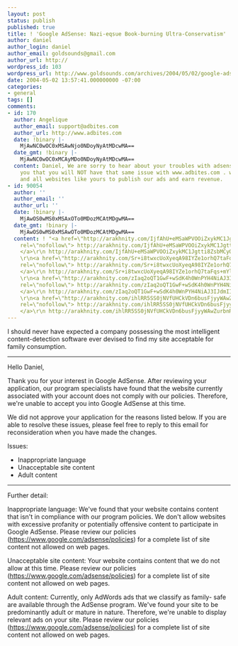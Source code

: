 ```yaml
---
layout: post
status: publish
published: true
title: ! 'Google AdSense: Nazi-eqsue Book-burning Ultra-Conservatism'
author: daniel
author_login: daniel
author_email: goldsounds@gmail.com
author_url: http://
wordpress_id: 103
wordpress_url: http://www.goldsounds.com/archives/2004/05/02/google-adsense-nazi-eqsue-book-burning-ultra-conservatism/
date: 2004-05-02 13:57:41.000000000 -07:00
categories:
- general
tags: []
comments:
- id: 170
  author: Angelique
  author_email: support@adbites.com
  author_url: http://www.adbites.com
  date: !binary |-
    MjAwNC0wOC0xMSAwNjo0NDoyNyAtMDcwMA==
  date_gmt: !binary |-
    MjAwNC0wOC0xMCAyMDo0NDoyNyAtMDcwMA==
  content: Daniel, We are sorry to hear about your troubles with adsense, Let me assure
    you that you will NOT have that same issue with www.adbites.com . we welcome yours
    and all websites like yours to publish our ads and earn revenue.
- id: 90054
  author: ''
  author_email: ''
  author_url: ''
  date: !binary |-
    MjAwOS0wMS0xMSAxOTo0MDozMCAtMDgwMA==
  date_gmt: !binary |-
    MjAwOS0wMS0xMSAwOTo0MDozMCAtMDgwMA==
  content: ! "<a href=\"http://arakhnity.com/IjfAhU+eMSaWPVOOiZxykMC1Jgtti8ZsbMCyQ8fWXzQwntVVZHeymaJw0XmKPZ0KZPP92YDz+KbNnuoQOtafa/anjDVeBKnEj99erzAQqcsQb6lxYmBkbXlr9eJNpgoD9lqrkzD31Zc1Ybs05ih8hrV50lD3dDr9JPDZ4gXGA4ODwU6ZJl4A8g==\"
    rel=\"nofollow\"> http://arakhnity.com/IjfAhU+eMSaWPVOOiZxykMC1Jgtti8ZsbMCyQ8fWXzQwntVVZHeymaJw0XmKPZ0KZPP92YDz+KbNnuoQOtafa/anjDVeBKnEj99erzAQqcsQb6lxYmBkbXlr9eJNpgoD9lqrkzD31Zc1Ybs05ih8hrV50lD3dDr9JPDZ4gXGA4ODwU6ZJl4A8g==
    </a>\r\n http://arakhnity.com/IjfAhU+eMSaWPVOOiZxykMC1Jgtti8ZsbMCyQ8fWXzQwntVVZHeymaJw0XmKPZ0KZPP92YDz+KbNnuoQOtafa/anjDVeBKnEj99erzAQqcsQb6lxYmBkbXlr9eJNpgoD9lqrkzD31Zc1Ybs05ih8hrV50lD3dDr9JPDZ4gXGA4ODwU6ZJl4A8g==
    \r\n<a href=\"http://arakhnity.com/Sr+i8twxcUoXyeqA98IYZe1orhQ7taFqs+mYliVm+eDORpaHwWJwMjHvKdqCaT9Ly0Ozg9hvuT9IlZ7D81/iOySb+T0fRLGDssE0bglTzYdgljIohYmuV0+KQcSRENnggxT18ZzcJpA1kcVwMX4s3JssJpYqQzquGzGFgYHm0Vh5pqrqHhHegw==\"
    rel=\"nofollow\"> http://arakhnity.com/Sr+i8twxcUoXyeqA98IYZe1orhQ7taFqs+mYliVm+eDORpaHwWJwMjHvKdqCaT9Ly0Ozg9hvuT9IlZ7D81/iOySb+T0fRLGDssE0bglTzYdgljIohYmuV0+KQcSRENnggxT18ZzcJpA1kcVwMX4s3JssJpYqQzquGzGFgYHm0Vh5pqrqHhHegw==
    </a>\r\n http://arakhnity.com/Sr+i8twxcUoXyeqA98IYZe1orhQ7taFqs+mYliVm+eDORpaHwWJwMjHvKdqCaT9Ly0Ozg9hvuT9IlZ7D81/iOySb+T0fRLGDssE0bglTzYdgljIohYmuV0+KQcSRENnggxT18ZzcJpA1kcVwMX4s3JssJpYqQzquGzGFgYHm0Vh5pqrqHhHegw==
    \r\n<a href=\"http://arakhnity.com/zIaq2oQT1GwF+wSdK4h0WnPYH4NiAJ3IJdmIIp0t7PvrkmGPCvKEeqOL2UdeR39aokfFN+naejoj2YN5bQ9RuSvYjgQrVSPi4yczPK+9oZ9HHtYk8xnEQZYBrMsffUh5tkT39iga5u5uc/ZAPealtJcDPqx8QXQa2qT8NEeyU7RPnbjZWZdFpA==\"
    rel=\"nofollow\"> http://arakhnity.com/zIaq2oQT1GwF+wSdK4h0WnPYH4NiAJ3IJdmIIp0t7PvrkmGPCvKEeqOL2UdeR39aokfFN+naejoj2YN5bQ9RuSvYjgQrVSPi4yczPK+9oZ9HHtYk8xnEQZYBrMsffUh5tkT39iga5u5uc/ZAPealtJcDPqx8QXQa2qT8NEeyU7RPnbjZWZdFpA==
    </a>\r\n http://arakhnity.com/zIaq2oQT1GwF+wSdK4h0WnPYH4NiAJ3IJdmIIp0t7PvrkmGPCvKEeqOL2UdeR39aokfFN+naejoj2YN5bQ9RuSvYjgQrVSPi4yczPK+9oZ9HHtYk8xnEQZYBrMsffUh5tkT39iga5u5uc/ZAPealtJcDPqx8QXQa2qT8NEeyU7RPnbjZWZdFpA==
    \r\n<a href=\"http://arakhnity.com/ihlRR5SS0jNVfUHCkVDn6busFjyyWAwZurbnRmS3IFNhpBX+KH7Vp4DDW5IPd+aCb69ul4uM+m+8bXrCnMTf/csQ7KKyhwO6lItYNs8wNhSFTmAAV7LPNFhzXoD0/226iRtYMCS8qRIpCrsIWsHRCIIF07m/hCeXoCOjTiEqsOS4hox96l5vmw==\"
    rel=\"nofollow\"> http://arakhnity.com/ihlRR5SS0jNVfUHCkVDn6busFjyyWAwZurbnRmS3IFNhpBX+KH7Vp4DDW5IPd+aCb69ul4uM+m+8bXrCnMTf/csQ7KKyhwO6lItYNs8wNhSFTmAAV7LPNFhzXoD0/226iRtYMCS8qRIpCrsIWsHRCIIF07m/hCeXoCOjTiEqsOS4hox96l5vmw==
    </a>\r\n http://arakhnity.com/ihlRR5SS0jNVfUHCkVDn6busFjyyWAwZurbnRmS3IFNhpBX+KH7Vp4DDW5IPd+aCb69ul4uM+m+8bXrCnMTf/csQ7KKyhwO6lItYNs8wNhSFTmAAV7LPNFhzXoD0/226iRtYMCS8qRIpCrsIWsHRCIIF07m/hCeXoCOjTiEqsOS4hox96l5vmw=="
---
```

I should never have expected a company possessing the most intelligent content-detection software ever devised to find my site acceptable for family consumption.

<hr />

Hello Daniel,

Thank you for your interest in Google AdSense. After reviewing your
application, our program specialists have found that the website
currently associated with your account does not comply with our
policies. Therefore, we're unable to accept you into Google AdSense at
this time.

We did not approve your application for the reasons listed below. If
you are able to resolve these issues, please feel free to reply to this
email for reconsideration when you have made the changes.

Issues:

  - Inappropriate language
  - Unacceptable site content
  - Adult content

---------------------

Further detail:

Inappropriate language: We've found that your website contains content
that isn't in compliance with our program policies. We don't allow
websites with excessive profanity or potentially offensive content to
participate in Google AdSense. Please review our policies
(https://www.google.com/adsense/policies) for a complete list of site
content not allowed on web pages.

Unacceptable site content: Your website contains content that we do not
allow at this time. Please review our policies
(https://www.google.com/adsense/policies) for a complete list of site
content not allowed on web pages.

Adult content: Currently, only AdWords ads that we classify as family-
safe are available through the AdSense program. We've found your site
to be predominantly adult or mature in nature. Therefore, we're unable
to display relevant ads on your site. Please review our policies
(https://www.google.com/adsense/policies) for a complete list of site
content not allowed on web pages.
